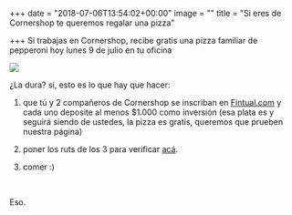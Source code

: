 +++
date = "2018-07-06T13:54:02+00:00"
image = ""
title = "Si eres de Cornershop te queremos regalar una pizza"

+++
Si trabajas en Cornershop, recibe gratis una pizza familiar de pepperoni hoy lunes 9 de julio en tu oficina

![](/uploads/pizza-1344720_640.jpg)

¿La dura? si, esto es lo que hay que hacer:

1) que tú y 2 compañeros de Cornershop se inscriban en [Fintual.com](https://fintual.com) y cada uno deposite al menos $1.000 como inversión (esa plata es y seguirá siendo de ustedes, la pizza es gratis, queremos que prueben nuestra página)

2) poner los ruts de los 3 para verificar [acá](https://docs.google.com/forms/d/e/1FAIpQLSc7Dmv4ath78yffCEowMHC4odFjr3sLfJEhBdMRrOviN5Gydg/viewform).

3) comer :)

<br>

Eso.